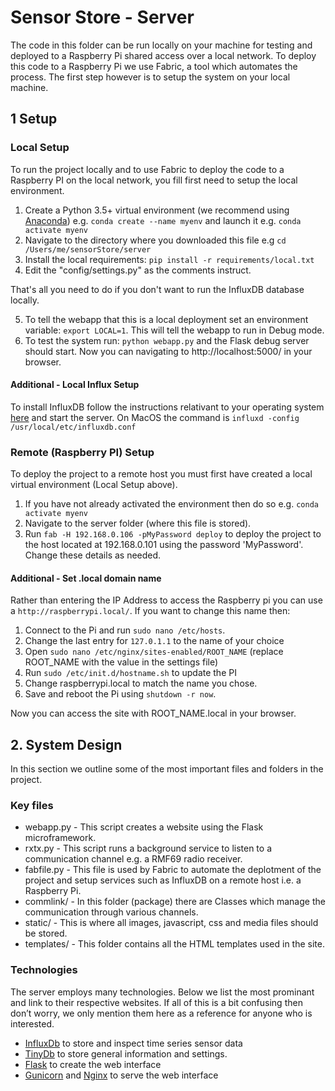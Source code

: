 # Sensor Store - Server
The code in this folder can be run locally on your machine for testing and deployed to a Raspberry Pi shared access over a local network. To deploy this code to a Raspberry Pi we use Fabric, a tool which automates the process. The first step however is to setup the system on your local machine.

## 1 Setup
### Local Setup
To run the project locally and to use Fabric to deploy the code to a Raspberry PI on the local network, you fill first need to setup the local environment.

1. Create a Python 3.5+ virtual environment (we recommend using [Anaconda](https://www.anaconda.com/download/)) e.g. `conda create --name myenv` and launch it e.g. `conda activate myenv`
2. Navigate to the directory where you downloaded this file e.g `cd /Users/me/sensorStore/server`
3. Install the local requirements: `pip install -r requirements/local.txt`
4. Edit the "config/settings.py" as the comments instruct.

That's all you need to do if you don't want to run the InfluxDB database locally.

5. To tell the webapp that this is a local deployment set an environment variable: `export LOCAL=1`. This will tell the webapp to run in Debug mode.
6. To test the system run: `python webapp.py` and the Flask debug server should start. Now you can navigating to http://localhost:5000/ in your browser.

#### Additional - Local Influx Setup
To install InfluxDB follow the instructions relativant to your operating system [here](https://docs.influxdata.com/influxdb/v1.4/introduction/installation/) and start the server. On MacOS the command is `influxd -config /usr/local/etc/influxdb.conf`


### Remote (Raspberry PI) Setup
To deploy the project to a remote host you must first have created a local virtual environment (Local Setup above). 

1. If you have not already activated the environment then do so e.g. `conda activate myenv`
2. Navigate to the server folder (where this file is stored).
3. Run `fab -H 192.168.0.106 -pMyPassword deploy`
to deploy the project to the host located at 192.168.0.101 using the password 'MyPassword'. Change these details as needed.

#### Additional - Set .local domain name
Rather than entering the IP Address to access the Raspberry pi you can use a `http://raspberrypi.local/`. If you want to change this name then:

1. Connect to the Pi and run `sudo nano /etc/hosts`. 
2. Change the last entry for `127.0.1.1` to the name of your choice
3. Open `sudo nano /etc/nginx/sites-enabled/ROOT_NAME` (replace ROOT_NAME with the value in the settings file)
4. Run `sudo /etc/init.d/hostname.sh` to update the PI
5. Change raspberrypi.local to match the name you chose.
6. Save and reboot the Pi using `shutdown -r now`. 

Now you can access the site with ROOT_NAME.local in your browser.

## 2. System Design
In this section we outline some of the most important files and folders in the project.

### Key files
- webapp.py - This script creates a website using the Flask microframework. 
- rxtx.py - This script runs a background service to  listen to a communication channel e.g. a RMF69 radio receiver.
- fabfile.py - This file is used by Fabric to automate the deplotment of the project and setup services such as InfluxDB on a remote host i.e. a Raspberry Pi.
- commlink/ - In this folder (package) there are Classes which manage the communication through various channels.
- static/ - This is where all images, javascript, css and media files should be stored.
- templates/ - This folder contains all the HTML templates used in the site.

### Technologies
The server employs many technologies. Below we list the most prominant and link to their respective websites. If all of this is a bit confusing then don’t worry, we only mention them here as a reference for anyone who is interested.

- [InfluxDb](https://www.influxdata.com/) to store and inspect time series sensor data
- [TinyDb](http://tinydb.readthedocs.io/) to store general information and settings.
- [Flask](http://flask.pocoo.org/) to create the web interface 
- [Gunicorn](http://gunicorn.org/) and [Nginx](https://www.nginx.com/) to serve the web interface 

